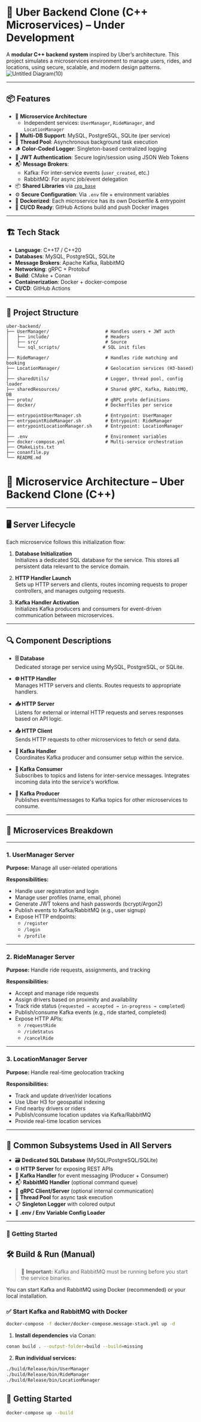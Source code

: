 # 🚗 Uber Backend Clone (C++ Microservices) – Under Development

A **modular C++ backend system** inspired by Uber’s architecture. This project simulates a microservices environment to manage users, rides, and locations, using secure, scalable, and modern design patterns.
![Untitled Diagram(10)](https://github.com/user-attachments/assets/02bb3d93-590f-4973-9c9c-e2b3b13d0ac0)

---

## 📦 Features

- 🧩 **Microservice Architecture**
  - Independent services: `UserManager`, `RideManager`, and `LocationManager`
- 💾 **Multi-DB Support**: MySQL, PostgreSQL, SQLite (per service)
- 🧵 **Thread Pool**: Asynchronous background task execution
- 🪵 **Color-Coded Logger**: Singleton-based centralized logging
- 🔐 **JWT Authentication**: Secure login/session using JSON Web Tokens
- 📬 **Message Brokers**:
  - Kafka: For inter-service events (`user_created`, etc.)
  - RabbitMQ: For async job/event delegation
- 📦 **Shared Libraries** via [`cpp_base`](https://github.com/prrathnayake/cpp-base)
- ⚙️ **Secure Configuration**: Via `.env` file + environment variables
- 🐳 **Dockerized**: Each microservice has its own Dockerfile & entrypoint
- 🔁 **CI/CD Ready**: GitHub Actions build and push Docker images

---

## 🏗️ Tech Stack

- **Language**: C++17 / C++20
- **Databases**: MySQL, PostgreSQL, SQLite
- **Message Brokers**: Apache Kafka, RabbitMQ
- **Networking**: gRPC + Protobuf
- **Build**: CMake + Conan
- **Containerization**: Docker + docker-compose
- **CI/CD**: GitHub Actions

---

## 📂 Project Structure

```plaintext
uber-backend/
├── UserManager/                     # Handles users + JWT auth
│   ├── include/                     # Headers
│   ├── src/                         # Source
│   └── sql_scripts/                # SQL init files
│
├── RideManager/                     # Handles ride matching and booking
├── LocationManager/                 # Geolocation services (H3-based)
│
├── sharedUtils/                     # Logger, thread pool, config loader
├── sharedResources/                 # Shared gRPC, Kafka, RabbitMQ, DB
├── proto/                           # gRPC proto definitions
├── docker/                          # Dockerfiles per service
│
├── entrypointUserManager.sh         # Entrypoint: UserManager
├── entrypointRideManager.sh         # Entrypoint: RideManager
├── entrypointLocationManager.sh     # Entrypoint: LocationManager
│
├── .env                             # Environment variables
├── docker-compose.yml               # Multi-service orchestration
├── CMakeLists.txt
├── conanfile.py
└── README.md
```

# 🧠 Microservice Architecture – Uber Backend Clone (C++)

---

## 🖥️ Server Lifecycle

Each microservice follows this initialization flow:

1. **Database Initialization**  
   Initializes a dedicated SQL database for the service. This stores all persistent data relevant to the service domain.

2. **HTTP Handler Launch**  
   Sets up HTTP servers and clients, routes incoming requests to proper controllers, and manages outgoing requests.

3. **Kafka Handler Activation**  
   Initializes Kafka producers and consumers for event-driven communication between microservices.

---

## 🔍 Component Descriptions

- **🗄️ Database**  
  Dedicated storage per service using MySQL, PostgreSQL, or SQLite.

- **🌐 HTTP Handler**  
  Manages HTTP servers and clients. Routes requests to appropriate handlers.

- **📥 HTTP Server**  
  Listens for external or internal HTTP requests and serves responses based on API logic.

- **📤 HTTP Client**  
  Sends HTTP requests to other microservices to fetch or send data.

- **🧭 Kafka Handler**  
  Coordinates Kafka producer and consumer setup within the service.

- **📩 Kafka Consumer**  
  Subscribes to topics and listens for inter-service messages. Integrates incoming data into the service's workflow.

- **📨 Kafka Producer**  
  Publishes events/messages to Kafka topics for other microservices to consume.

---

## 🚗 Microservices Breakdown

---

### 1. UserManager Server
**Purpose:** Manage all user-related operations

**Responsibilities:**
- Handle user registration and login
- Manage user profiles (name, email, phone)
- Generate JWT tokens and hash passwords (bcrypt/Argon2)
- Publish events to Kafka/RabbitMQ (e.g., user signup)
- Expose HTTP endpoints:
  - `/register`
  - `/login`
  - `/profile`

---

### 2. RideManager Server
**Purpose:** Handle ride requests, assignments, and tracking

**Responsibilities:**
- Accept and manage ride requests
- Assign drivers based on proximity and availability
- Track ride status (`requested → accepted → in-progress → completed`)
- Publish/consume Kafka events (e.g., ride started, completed)
- Expose HTTP APIs:
  - `/requestRide`
  - `/rideStatus`
  - `/cancelRide`

---

### 3. LocationManager Server
**Purpose:** Handle real-time geolocation tracking

**Responsibilities:**
- Track and update driver/rider locations
- Use Uber H3 for geospatial indexing
- Find nearby drivers or riders
- Publish/consume location updates via Kafka/RabbitMQ
- Provide real-time location services

---

## 🔧 Common Subsystems Used in All Servers

- 🗃️ **Dedicated SQL Database** (MySQL/PostgreSQL/SQLite)
- 🌐 **HTTP Server** for exposing REST APIs
- 📡 **Kafka Handler** for event messaging (Producer + Consumer)
- 📬 **RabbitMQ Handler** (optional command queue)
- 🔁 **gRPC Client/Server** (optional internal communication)
- 🧵 **Thread Pool** for async task execution
- 📋 **Singleton Logger** with colored output
- 🔐 **.env / Env Variable Config Loader**

---

### 🚀 Getting Started

## 🛠️ Build & Run (Manual)

> 🛑 **Important:** Kafka and RabbitMQ must be running before you start the service binaries.

You can start Kafka and RabbitMQ using Docker (recommended) or your local installation.

### ✅ Start Kafka and RabbitMQ with Docker

```bash
docker-compose -f docker/docker-compose.message-stack.yml up -d
```

1. **Install dependencies** via Conan:

```bash
conan build . --output-folder=build --build=missing
```

2. **Run individual services:**
```bash
./build/Release/bin/UserManager
./build/Release/bin/RideManager
./build/Release/bin/LocationManager
```

## 🚀 Getting Started

```bash
docker-compose up --build
```

